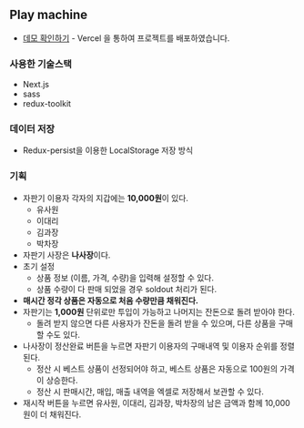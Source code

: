 ## Play machine

- [데모 확인하기](https://playmachine.vercel.app) - Vercel 을 통하여 프로젝트를 배포하였습니다.

### 사용한 기술스택

- Next.js
- sass
- redux-toolkit

### 데이터 저장

- Redux-persist을 이용한 LocalStorage 저장 방식

### 기획

- 자판기 이용자 각자의 지갑에는 **10,000원**이 있다.
    - 유사원
    - 이대리
    - 김과장
    - 박차장
- 자판기 사장은 **나사장**이다.
- 초기 설정
    - 상품 정보 (이름, 가격, 수량)을 입력해 설정할 수 있다.
    - 상품 수량이 다 판매 되었을 경우 soldout 처리가 된다.
- **매시간 정각 상품은 자동으로 처음 수량만큼 채워진다.**
- 자판기는 **1,000원** 단위로만 투입이 가능하고 나머지는 잔돈으로 돌려 받아야 한다.
    - 돌려 받지 않으면 다른 사용자가 잔돈을 돌려 받을 수 있으며, 다른 상품을 구매할 수도 있다.
- 나사장이 정산완료 버튼을 누르면 자판기 이용자의 구매내역 및 이용자 순위를 정렬 된다.
    - 정산 시 베스트 상품이 선정되어야 하고, 베스트 상품은 자동으로 100원의 가격이 상승한다.
    - 정산 시 판매시간, 매입, 매출 내역을 엑셀로 저장해서 보관할 수 있다.
- 재시작 버튼을 누르면 유사원, 이대리, 김과장, 박차장의 남은 금액과 함께 10,000원이 더 채워진다.